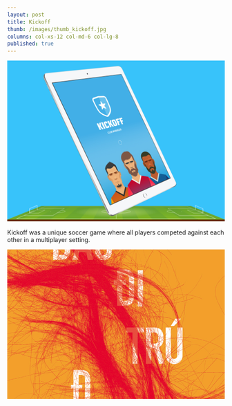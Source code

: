```yaml
---
layout: post
title: Kickoff
thumb: /images/thumb_kickoff.jpg
columns: col-xs-12 col-md-6 col-lg-8
published: true
---
```


<div><img src="/images/kickoff1.jpg" alt="Kickoff"></div>

Kickoff was a unique soccer game where all players competed against each other in a multiplayer setting.

<div><img src="/images/dauditrudsins2.jpg" class="m" alt="Kickoff"></div>
